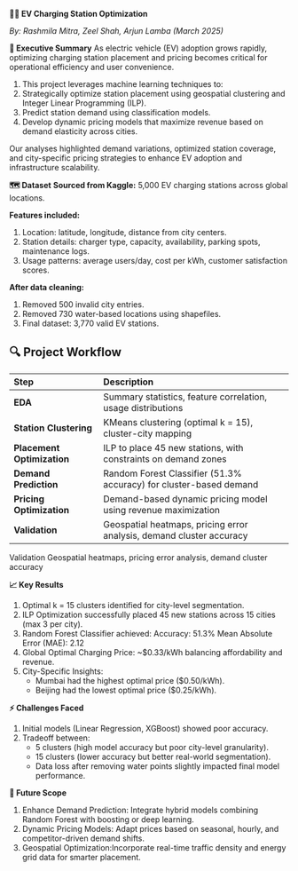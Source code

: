 **🚗🔋 EV Charging Station Optimization**

_By: Rashmila Mitra, Zeel Shah, Arjun Lamba (March 2025)_





**🧠 Executive Summary**
As electric vehicle (EV) adoption grows rapidly, optimizing charging station placement and pricing becomes critical for operational efficiency and user convenience.


1. This project leverages machine learning techniques to:
2. Strategically optimize station placement using geospatial clustering and Integer Linear Programming (ILP).
3. Predict station demand using classification models.
4. Develop dynamic pricing models that maximize revenue based on demand elasticity across cities.

Our analyses highlighted demand variations, optimized station coverage, and city-specific pricing strategies to enhance EV adoption and infrastructure scalability.


**🗺 Dataset**
**Sourced from Kaggle:** 5,000 EV charging stations across global locations.


**Features included:**
1. Location: latitude, longitude, distance from city centers.
2. Station details: charger type, capacity, availability, parking spots, maintenance logs.
3. Usage patterns: average users/day, cost per kWh, customer satisfaction scores.


**After data cleaning:**
1. Removed 500 invalid city entries.
2. Removed 730 water-based locations using shapefiles.
3. Final dataset: 3,770 valid EV stations.



## 🔍 Project Workflow

| Step | Description |
|:---|:---|
| **EDA** | Summary statistics, feature correlation, usage distributions |
| **Station Clustering** | KMeans clustering (optimal k = 15), cluster-city mapping |
| **Placement Optimization** | ILP to place 45 new stations, with constraints on demand zones |
| **Demand Prediction** | Random Forest Classifier (51.3% accuracy) for cluster-based demand |
| **Pricing Optimization** | Demand-based dynamic pricing model using revenue maximization |
| **Validation** | Geospatial heatmaps, pricing error analysis, demand cluster accuracy |



Validation	Geospatial heatmaps, pricing error analysis, demand cluster accuracy




**📈 Key Results**
1. Optimal k = 15 clusters identified for city-level segmentation.
2. ILP Optimization successfully placed 45 new stations across 15 cities (max 3 per city).
3. Random Forest Classifier achieved:
      Accuracy: 51.3%
      Mean Absolute Error (MAE): 2.12
4. Global Optimal Charging Price: ~$0.33/kWh balancing affordability and revenue.
5. City-Specific Insights:
     - Mumbai had the highest optimal price ($0.50/kWh).
     - Beijing had the lowest optimal price ($0.25/kWh).



**⚡ Challenges Faced**
1. Initial models (Linear Regression, XGBoost) showed poor accuracy.
2. Tradeoff between:
    - 5 clusters (high model accuracy but poor city-level granularity).
    - 15 clusters (lower accuracy but better real-world segmentation).
    - Data loss after removing water points slightly impacted final model performance.


**🔮 Future Scope**
1. Enhance Demand Prediction: Integrate hybrid models combining Random Forest with boosting or deep learning.
2. Dynamic Pricing Models: Adapt prices based on seasonal, hourly, and competitor-driven demand shifts.
3. Geospatial Optimization:Incorporate real-time traffic density and energy grid data for smarter placement.

